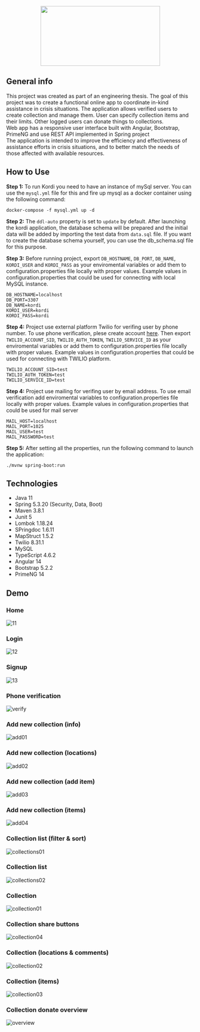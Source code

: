 <p align="center">
<img src="https://user-images.githubusercontent.com/55559640/193420600-3238e881-105c-4c09-b094-a85ff9ca6760.png" width="320" height=160">

</p>

## General info

This project was created as part of an engineering thesis.
The goal of this project was to create a functional online app to coordinate in-kind assistance in crisis situations.
The application allows verified users to create collection and manage them. User can specify collection items and their limits.
Other logged users can donate things to collections.<br />
Web app has a responsive user interface built with Angular, Bootstrap, PrimeNG and use REST API implemented in Spring project<br />
The application is intended to improve the efficiency and effectiveness of assistance efforts in crisis situations, and to better match the needs of those affected with available resources.

## How to Use

**Step 1:**
To run Kordi you need to have an instance of mySql server. You can use the `mysql.yml` file for this and fire up mysql as a docker container using the following command:

```
docker-compose -f mysql.yml up -d
```

**Step 2:**
The `ddl-auto` property is set to `update` by default. After launching the kordi application, the database schema will be prepared and the initial data will be added by importing the test data from `data.sql` file. If you want to create the database schema yourself, you can use the db_schema.sql file for this purpose.

**Step 3:**
Before running project, export `DB_HOSTNAME`, `DB_PORT`, `DB_NAME`, `KORDI_USER` and `KORDI_PASS` as your enviromental variables or add them to configuration.properties file locally with proper values.
Example values in configuration.properties that could be used for connecting with local MySQL instance.

```
DB_HOSTNAME=localhost
DB_PORT=3307
DB_NAME=kordi
KORDI_USER=kordi
KORDI_PASS=kordi
```

**Step 4:**
Project use external platform Twilio for verifing user by phone number. To use phone verification, plese create account <a href="https://www.twilio.com/docs">here</a>.
Then export `TWILIO_ACCOUNT_SID`, `TWILIO_AUTH_TOKEN`, `TWILIO_SERVICE_ID` as your enviromental variables or add them to configuration.properties file locally with proper values.
Example values in configuration.properties that could be used for connecting with TWILIO platform.

```
TWILIO_ACCOUNT_SID=test
TWILIO_AUTH_TOKEN=test
TWILIO_SERVICE_ID=test
```

**Step 4:**
Project use mailing for verifing user by email address. To use email verification add enviromental variables to configuration.properties file locally with proper values.
Example values in configuration.properties that could be used for mail server

```
MAIL_HOST=localhost
MAIL_PORT=1025
MAIL_USER=test
MAIL_PASSWORD=test
```

**Step 5:**
After setting all the properties, run the following command to launch the application:

```
./mvnw spring-boot:run
```

## Technologies

- Java 11
- Spring 5.3.20 (Security, Data, Boot)
- Maven 3.8.1
- Junit 5
- Lombok 1.18.24
- SPringdoc 1.6.11
- MapStruct 1.5.2
- Twilio 8.31.1
- MySQL
- TypeScript 4.6.2
- Angular 14
- Bootstrap 5.2.2
- PrimeNG 14

## Demo

### Home

![11](https://user-images.githubusercontent.com/55559640/210115968-a012e748-8315-4b32-8117-41bec39f5afb.PNG)

### Login

![12](https://user-images.githubusercontent.com/55559640/210115972-6e6a4c2d-1f80-401a-b7ea-8eb7d4e0ac5e.PNG)

### Signup

![13](https://user-images.githubusercontent.com/55559640/210115988-1db67021-2c6d-4c40-8b70-b28fa48709aa.PNG)

### Phone verification

![verify](https://user-images.githubusercontent.com/55559640/213879484-900f8f8f-020f-4f1a-8139-f0d6484581f3.PNG)

### Add new collection (info)

![add01](https://user-images.githubusercontent.com/55559640/213863107-6509ba30-a18c-4285-be6f-8c1463ad5029.PNG)

### Add new collection (locations)

![add02](https://user-images.githubusercontent.com/55559640/213863117-5b071ae3-8c3a-4048-877d-9dca5b76c078.PNG)

### Add new collection (add item)

![add03](https://user-images.githubusercontent.com/55559640/213863122-76804920-987e-4784-8bac-02286a5b5d2c.PNG)

### Add new collection (items)

![add04](https://user-images.githubusercontent.com/55559640/213863127-9f304c5e-ee44-473e-b5bd-ecbd6ba9bb29.PNG)

### Collection list (filter & sort)

![collections01](https://user-images.githubusercontent.com/55559640/213863138-d45aac58-fe49-47c9-8aa5-7bb54c5d4a87.PNG)

### Collection list

![collections02](https://user-images.githubusercontent.com/55559640/213863139-a13fa8c4-806d-4d27-9af9-2d93d4e9ed9e.PNG)

### Collection

![collection01](https://user-images.githubusercontent.com/55559640/213863143-f68c8208-0a2a-4a21-9d84-657abf16234f.PNG)

### Collection share buttons

![collection04](https://user-images.githubusercontent.com/55559640/213864109-abde9eef-57af-488e-b0e1-a0997a0f13dd.PNG)

### Collection (locations & comments)

![collection02](https://user-images.githubusercontent.com/55559640/213863157-03b5ea3c-ec4e-4665-9e25-cf8c44ec98b5.PNG)

### Collection (items)

![collection03](https://user-images.githubusercontent.com/55559640/213863160-fb745d97-6712-473e-b0a1-3a75596fdc3b.PNG)

### Collection donate overview

![overview](https://user-images.githubusercontent.com/55559640/213863162-160bf717-fb57-4ce7-90e5-ecb9726a5b7f.PNG)
